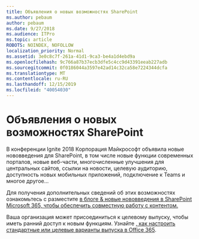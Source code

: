 ```yaml
---
title: Объявления о новых возможностях SharePoint
ms.author: pebaum
author: pebaum
ms.date: 9/27/2018
ms.audience: ITPro
ms.topic: article
ROBOTS: NOINDEX, NOFOLLOW
localization_priority: Normal
ms.assetid: 3e0c8c7f-261a-41d1-9ca3-be4a1d4ebd9a
ms.openlocfilehash: 9c766a87b37ecb3dfe5c4cc9d43391eeab227adb
ms.sourcegitcommit: 0f0186044a3597e42ad14c32ca58e7224344dcfa
ms.translationtype: MT
ms.contentlocale: ru-RU
ms.lasthandoff: 12/15/2019
ms.locfileid: "40054030"
---
```

# <a name="sharepoint-new-features-announced"></a>Объявления о новых возможностях SharePoint

В конференции Ignite 2018 Корпорация Майкрософт объявила новые нововведения для SharePoint, в том числе новые функции современных порталов, новые веб-части, многочисленные улучшения для центральных сайтов, ссылки на новости, целевую аудиторию, доступность новых мобильных приложений, подключение к Teams и многое другое...
  
Для получения дополнительных сведений об этих возможностях ознакомьтесь с разместите [в блоге &amp; новые нововведения в SharePoint Microsoft 365, чтобы обеспечить совместную работу с контентом.](https://go.microsoft.com/fwlink/?linkid=2026502)
  
Ваша организация может присоединиться к целевому выпуску, чтобы иметь ранний доступ к новым функциям. Узнайте [, как настроить стандартные или целевые варианты выпуска в Office 365](https://docs.microsoft.com/office365/admin/manage/release-options-in-office-365).
